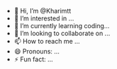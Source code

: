 - 👋 Hi, I’m @Kharimtt
- 👀 I’m interested in ...
- 🌱 I’m currently learning coding...
- 💞️ I’m looking to collaborate on ...
- 📫 How to reach me ...
- 😄 Pronouns: ...
- ⚡ Fun fact: ...

<!---
Kharimtt/Kharimtt is a ✨ special ✨ repository because its `README.md` (this file) appears on your GitHub profile.
You can click the Preview link to take a look at your changes.
--->
